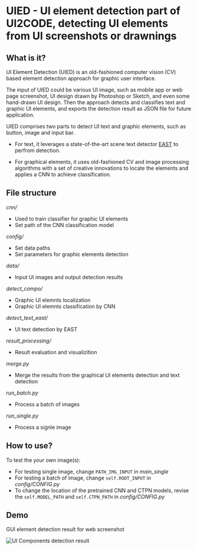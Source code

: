 # UIED - UI element detection part of UI2CODE, detecting UI elements from UI screenshots or drawnings

## What is it?

UI Element Detection (UIED) is an old-fashioned computer vision (CV) based element detection approach for graphic user interface. 

The input of UIED could be various UI image, such as mobile app or web page screenshot, UI design drawn by Photoshop or Sketch, and even some hand-drawn UI design. Then the approach detects and classifies text and graphic UI elements, and exports the detection result as JSON file for future application. 

UIED comprises two parts to detect UI text and graphic elements, such as button, image and input bar. 
* For text, it leverages a state-of-the-art scene text detector [EAST](https://github.com/argman/EAST) to perfrom detection. 

* For graphical elements, it uses old-fashioned CV and image processing algorithms with a set of creative innovations to locate the elements and applies a CNN to achieve classification. 
   
## File structure
*cnn/*
* Used to train classifier for graphic UI elements
* Set path of the CNN classification model

*config/*
* Set data paths 
* Set parameters for graphic elements detection

*data/*
* Input UI images and output detection results

*detect_compo/*
* Graphic UI elemnts localization
* Graphic UI elemnts classification by CNN

*detect_text_east/*
* UI text detection by EAST

*result_processing/*
* Result evaluation and visualizition

*merge.py*
* Merge the results from the graphical UI elements detection and text detection 

*run_batch.py*
* Process a batch of images 

*run_single.py*
* Process a signle image


## How to use?
To test the your own image(s):
* For testing single image, change `PATH_IMG_INPUT` in *main_single*
* For testing a batch of image, change `self.ROOT_INPUT` in *config/CONFIG.py*
* To change the location of the pretrained CNN and CTPN models, revise the `self.MODEL_PATH` and `self.CTPN_PATH` in *config/CONFIG.py*

## Demo
GUI element detection result for web screenshot
 
![UI Components detection result](https://github.com/MulongXie/UI2CODE/blob/master/demo/uied.png)
